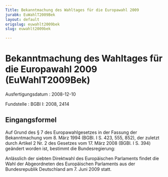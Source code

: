 ```yaml
---
Title: Bekanntmachung des Wahltages für die Europawahl 2009
jurabk: EuWahlT2009Bek
layout: default
origslug: euwahlt2009bek
slug: euwahlt2009bek

---
```


# Bekanntmachung des Wahltages für die Europawahl 2009 (EuWahlT2009Bek)

Ausfertigungsdatum
:   2008-12-10

Fundstelle
:   BGBl I: 2008, 2414


## Eingangsformel

Auf Grund des § 7 des Europawahlgesetzes in der Fassung der
Bekanntmachung vom 8. März 1994 (BGBl. I S. 423, 555, 852), der
zuletzt durch Artikel 2 Nr. 2 des Gesetzes vom 17. März 2008 (BGBl. I
S. 394) geändert worden ist, bestimmt die Bundesregierung:

Anlässlich der siebten Direktwahl des Europäischen Parlaments findet
die Wahl der Abgeordneten des Europäischen Parlaments aus der
Bundesrepublik Deutschland am
7\. Juni 2009
statt.

